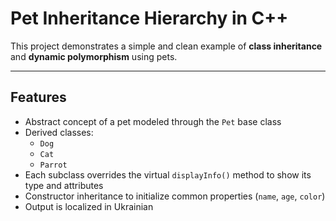 # Pet Inheritance Hierarchy in C++

This project demonstrates a simple and clean example of **class inheritance** and **dynamic polymorphism** using pets.

---

## Features

- Abstract concept of a pet modeled through the `Pet` base class
- Derived classes:
  - `Dog`
  - `Cat`
  - `Parrot`
- Each subclass overrides the virtual `displayInfo()` method to show its type and attributes
- Constructor inheritance to initialize common properties (`name`, `age`, `color`)
- Output is localized in Ukrainian
